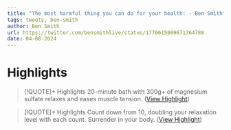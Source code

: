 ```yaml
---
title: "The most harmful thing you can do for your health: - Ben Smith"
tags: tweets, ben-smith
author: Ben Smith
url: https://twitter.com/bensmithlive/status/1776615009671364788
date: 04-08-2024
---
```

# Highlights
> [!QUOTE]+ Highlights
> 20-minute bath with 300g+ of magnesium sulfate relaxes and eases muscle tension. ([View Highlight](https://read.readwise.io/read/01hty191x5e1j93c9kdwanz0w9))


> [!QUOTE]+ Highlights
> Count down from 10, doubling your relaxation level with each count. Surrender in your body. ([View Highlight](https://read.readwise.io/read/01hty1c124qprt9t504h60ygeh))


